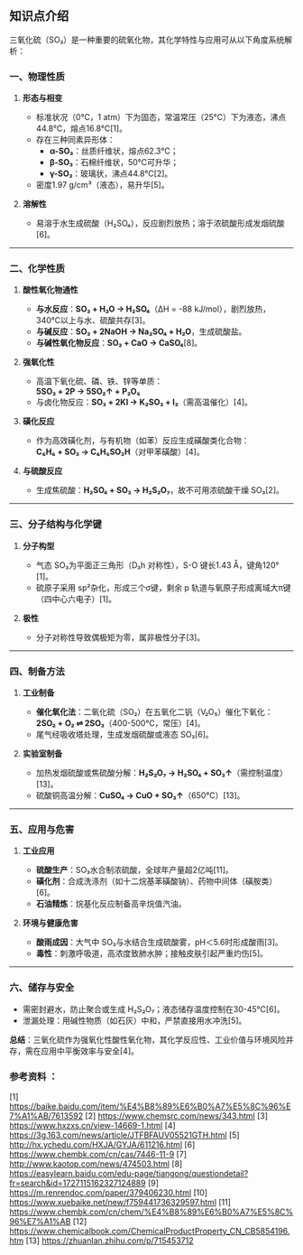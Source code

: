 ## 知识点介绍
三氧化硫（SO₃）是一种重要的硫氧化物，其化学特性与应用可从以下角度系统解析：
### **一、物理性质**
1. **形态与相变**  
   - 标准状况（0℃，1 atm）下为固态，常温常压（25℃）下为液态，沸点44.8℃，熔点16.8℃[1]。  
   - 存在三种同素异形体：  
     - **α-SO₃**：丝质纤维状，熔点62.3℃；  
     - **β-SO₃**：石棉纤维状，50℃可升华；  
     - **γ-SO₃**：玻璃状，沸点44.8℃[2]。  
   - 密度1.97 g/cm³（液态），易升华[5]。

2. **溶解性**  
   - 易溶于水生成硫酸（H₂SO₄），反应剧烈放热；溶于浓硫酸形成发烟硫酸[6]。

---

### **二、化学性质**
1. **酸性氧化物通性**  
   - **与水反应**：**SO₃ + H₂O → H₂SO₄**（ΔH = -88 kJ/mol），剧烈放热，340℃以上与水、硫酸共存[3]。  
   - **与碱反应**：**SO₃ + 2NaOH → Na₂SO₄ + H₂O**，生成硫酸盐。  
   - **与碱性氧化物反应**：**SO₃ + CaO → CaSO₄**[8]。

2. **强氧化性**  
   - 高温下氧化硫、磷、铁、锌等单质：  
     **5SO₃ + 2P → 5SO₂↑ + P₂O₅**  
   - 与卤化物反应：**SO₃ + 2KI → K₂SO₃ + I₂**（需高温催化）[4]。

3. **磺化反应**  
   - 作为高效磺化剂，与有机物（如苯）反应生成磺酸类化合物：  
     **C₆H₆ + SO₃ → C₆H₅SO₃H**（对甲苯磺酸）[4]。

4. **与硫酸反应**  
   - 生成焦硫酸：**H₂SO₄ + SO₃ → H₂S₂O₇**，故不可用浓硫酸干燥 SO₃[2]。

---

### **三、分子结构与化学键**
1. **分子构型**  
   - 气态 SO₃为平面正三角形（D₃h 对称性），S-O 键长1.43 Å，键角120°[1]。  
   - 硫原子采用 sp²杂化，形成三个σ键，剩余 p 轨道与氧原子形成离域大π键（四中心六电子）[1]。

2. **极性**  
   - 分子对称性导致偶极矩为零，属非极性分子[3]。

---

### **四、制备方法**
1. **工业制备**  
   - **催化氧化法**：二氧化硫（SO₂）在五氧化二钒（V₂O₅）催化下氧化：  
     **2SO₂ + O₂ ⇌ 2SO₃**（400-500℃，常压）[4]。  
   - 尾气经吸收塔处理，生成发烟硫酸或液态 SO₃[6]。

2. **实验室制备**  
   - 加热发烟硫酸或焦硫酸分解：**H₂S₂O₇ → H₂SO₄ + SO₃↑**（需控制温度）[13]。  
   - 硫酸铜高温分解：**CuSO₄ → CuO + SO₃↑**（650℃）[13]。

---

### **五、应用与危害**
1. **工业应用**  
   - **硫酸生产**：SO₃水合制浓硫酸，全球年产量超2亿吨[11]。  
   - **磺化剂**：合成洗涤剂（如十二烷基苯磺酸钠）、药物中间体（磺胺类）[6]。  
   - **石油精炼**：烷基化反应制备高辛烷值汽油。

2. **环境与健康危害**  
   - **酸雨成因**：大气中 SO₃与水结合生成硫酸雾，pH＜5.6时形成酸雨[3]。  
   - **毒性**：刺激呼吸道，高浓度致肺水肿；接触皮肤引起严重灼伤[5]。

---

### **六、储存与安全**
- 需密封避水，防止聚合或生成 H₂S₂O₇；液态储存温度控制在30-45℃[6]。  
- 泄漏处理：用碱性物质（如石灰）中和，严禁直接用水冲洗[5]。

**总结**：三氧化硫作为强氧化性酸性氧化物，其化学反应性、工业价值与环境风险并存，需在应用中平衡效率与安全[4]。

### 参考资料 ：
[1] https://baike.baidu.com/item/%E4%B8%89%E6%B0%A7%E5%8C%96%E7%A1%AB/7613592
[2] https://www.chemsrc.com/news/343.html
[3] https://www.hxzxs.cn/view-14669-1.html
[4] https://3g.163.com/news/article/JTFBFAUV05521GTH.html
[5] http://hx.ychedu.com/HXJA/GYJA/611216.html
[6] https://www.chembk.com/cn/cas/7446-11-9
[7] http://www.kaotop.com/news/474503.html
[8] https://easylearn.baidu.com/edu-page/tiangong/questiondetail?fr=search&id=1727115162327124889
[9] https://m.renrendoc.com/paper/379406230.html
[10] https://www.xuebaike.net/new/f759441736329597.html
[11] https://www.chembk.com/cn/chem/%E4%B8%89%E6%B0%A7%E5%8C%96%E7%A1%AB
[12] https://www.chemicalbook.com/ChemicalProductProperty_CN_CB5854196.htm
[13] https://zhuanlan.zhihu.com/p/715453712